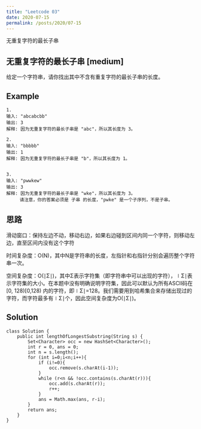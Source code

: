 ```yaml
---
title: "Leetcode 03"
date: 2020-07-15
permalink: /posts/2020/07-15 
---
```


无重复字符的最长子串

## 无重复字符的最长子串 [medium]

给定一个字符串，请你找出其中不含有重复字符的最长子串的长度。


## Example

```
1.
输入: "abcabcbb"
输出: 3 
解释: 因为无重复字符的最长子串是 "abc"，所以其长度为 3。

2.
输入: "bbbbb"
输出: 1
解释: 因为无重复字符的最长子串是 "b"，所以其长度为 1。


3.
输入: "pwwkew"
输出: 3
解释: 因为无重复字符的最长子串是 "wke"，所以其长度为 3。
     请注意，你的答案必须是 子串 的长度，"pwke" 是一个子序列，不是子串。
```

## 思路

滑动窗口：保持左边不动，移动右边，如果右边碰到区间内同一个字符，则移动左边，直至区间内没有这个字符

时间复杂度：O(N)，其中N是字符串的长度，左指针和右指针分别会遍历整个字符串一次。

空间复杂度：O(∣Σ∣)，其中Σ表示字符集（即字符串中可以出现的字符），∣Σ∣表示字符集的大小。在本题中没有明确说明字符集，因此可以默认为所有ASCII码在[0, 128)[0,128) 内的字符，即∣Σ∣=128。我们需要用到哈希集合来存储出现过的字符，而字符最多有∣Σ∣个，因此空间复杂度为O(∣Σ∣)。

## Solution 

```
class Solution {
    public int lengthOfLongestSubstring(String s) {
        Set<Character> occ = new HashSet<Character>();
        int r = 0, ans = 0;
        int n = s.length();
        for (int i=0;i<n;i++){
            if (i!=0){
                occ.remove(s.charAt(i-1));
            }
            while (r<n && !occ.contains(s.charAt(r))){
                occ.add(s.charAt(r));
                r++;                
            }
            ans = Math.max(ans, r-i);
        }
        return ans;
    }
}
```



















